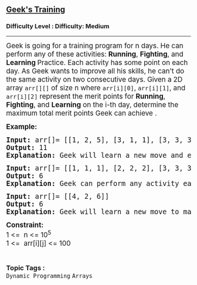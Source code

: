 <h2><a href="https://www.geeksforgeeks.org/problems/geeks-training/1?utm_source=youtube&utm_medium=collab_striver_ytdescription&utm_campaign=geeks-training">Geek's Training</a></h2><h3>Difficulty Level : Difficulty: Medium</h3><hr><div class="problems_problem_content__Xm_eO"><p><span style="font-size: 14pt;">Geek is going for a training program for n days. He can perform any of these activities: <strong>Running</strong>, <strong>Fighting</strong>, and <strong>Learning </strong>Practice. Each activity has some point on each day. As Geek wants to improve all his skills, he can't do the same activity on two consecutive days.&nbsp;Given a 2D array <code>arr[][]</code> of size n where <code>arr[i][0]</code>, <code>arr[i][1]</code>, and <code>arr[i][2]</code> represent the merit points for <strong>Running</strong>, <strong>Fighting</strong>, and <strong>Learning</strong> on the i-th day, determine the maximum total merit points Geek can achieve .</span></p>
<p><span style="font-size: 14pt;"><strong>Example:</strong></span></p>
<pre><span style="font-size: 14pt;"><strong>Input:</strong> arr[]= [[1, 2, 5], [3, 1, 1], [3, 3, 3]]
<strong>Output: </strong>11
<strong>Explanation: </strong>Geek will learn a new move and earn 5 point then on second day he will do running and earn 3 point and on third day he will do fighting and earn 3 points so, maximum merit point will be 11.</span></pre>
<pre><span style="font-size: 14pt;"><strong>Input:</strong> arr[]= [[1, 1, 1], [2, 2, 2], [3, 3, 3]]
<strong>Output: </strong>6
<strong>Explanation: </strong>Geek can perform any activity each day while adhering to the constraints, in order to maximize his total merit points as 6.</span></pre>
<pre><span style="font-size: 14pt;"><strong>Input:</strong> arr[]= [[4, 2, 6]]
<strong>Output: </strong>6
<strong>Explanation: </strong>Geek will learn a new move to make his merit points as 6.</span></pre>
<p><span style="font-size: 14pt;"><strong>Constraint:</strong><br>1 &lt;=&nbsp; n &lt;= 10<sup>5&nbsp; &nbsp;</sup><br>1 &lt;=&nbsp; arr[i][j] &lt;= 100<br></span></p></div><br><p><span style=font-size:18px><strong>Topic Tags : </strong><br><code>Dynamic Programming</code>&nbsp;<code>Arrays</code>&nbsp;